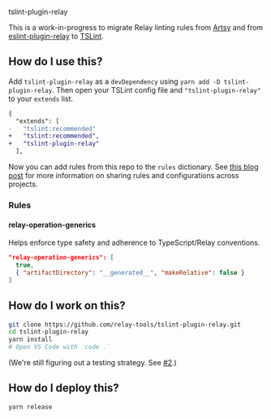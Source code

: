 tslint-plugin-relay

This is a work-in-progress to migrate Relay linting rules from [Artsy](https://github.com/artsy/reaction/blob/7e0b8bc25b18e7e2335d1f0165cce88336da5d1c/tslint/relayOperationGenericsRule.js) and from [eslint-plugin-relay](https://github.com/relayjs/eslint-plugin-relay) to [TSLint](https://palantir.github.io/tslint/).

## How do I use this?

Add `tslint-plugin-relay` as a `devDependency` using `yarn add -D tslint-plugin-relay`. Then open your TSLint config file and `"tslint-plugin-relay"` to your `extends` list.

```diff
{
  "extends": [
-   "tslint:recommended"
+   "tslint:recommended",
+   "tslint-plugin-relay"
  ],
```

Now you can add rules from this repo to the `rules` dictionary. See [this blog post](https://palantir.github.io/tslint/2016/03/31/sharable-configurations-rules.html) for more information on sharing rules and configurations across projects.

### Rules

#### relay-operation-generics

Helps enforce type safety and adherence to TypeScript/Relay conventions.

```json
"relay-operation-generics": [
  true,
  { "artifactDirectory": "__generated__", "makeRelative": false }
]
```

## How do I work on this?

```sh
git clone https://github.com/relay-tools/tslint-plugin-relay.git
cd tslint-plugin-relay
yarn install
# Open VS Code with `code .`
```

(We're still figuring out a testing strategy. See [#2](https://github.com/relay-tools/tslint-plugin-relay/issues/2).)

## How do I deploy this?

```sh
yarn release
```
